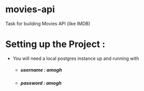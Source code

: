 # movies-api
Task for building Movies API (like IMDB)

# Setting up the Project :
- You will need a local postgres instance up and running with 
  -  ##### username : amogh 
  -  ##### password : amogh 